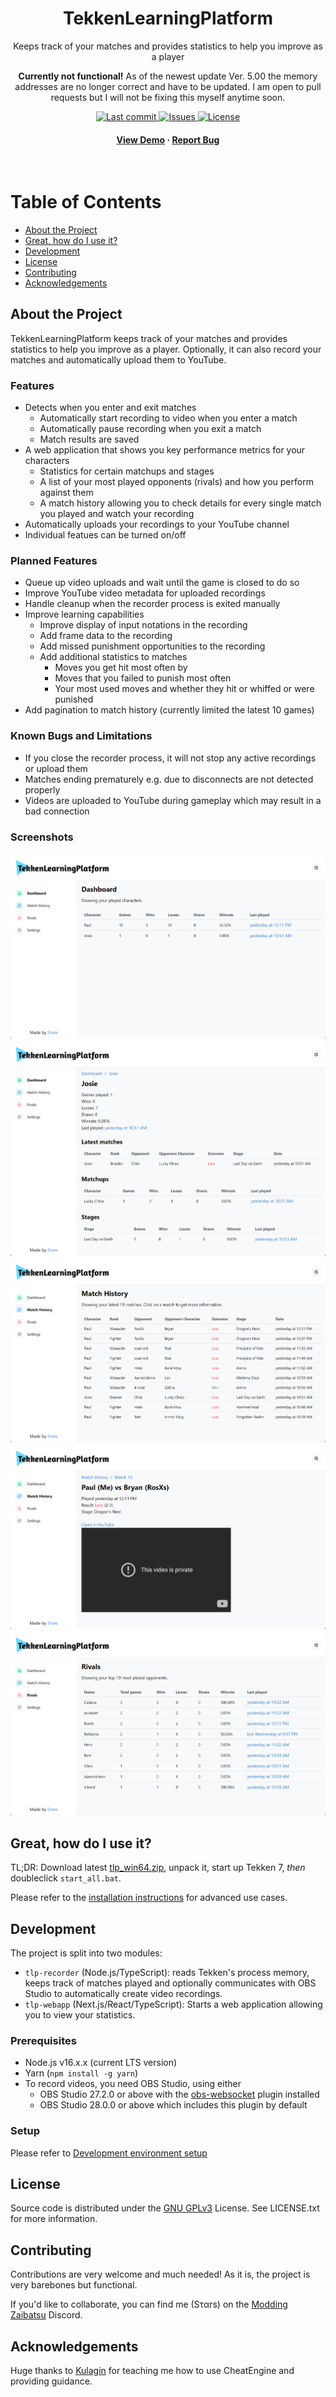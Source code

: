 <div align="center">
  <h1>TekkenLearningPlatform</h1>
  <p>Keeps track of your matches and provides statistics to help you improve as a player</p>
  <p><b>Currently not functional!</b> As of the newest update Ver. 5.00 the memory addresses are no longer correct and have to be updated. I am open to pull requests but I will not be fixing this myself anytime soon.</p>
  
  <a href="https://github.com/marcelherd/TekkenLearningPlatform/commits/master">
    <img src="https://img.shields.io/github/last-commit/marcelherd/TekkenLearningPlatform" alt="Last commit" />
  </a>
  <a href="https://github.com/marcelherd/TekkenLearningPlatform/issues/">
    <img src="https://img.shields.io/github/issues/marcelherd/TekkenLearningPlatform" alt="Issues" />
  </a>
  <a href="https://github.com/marcelherd/TekkenLearningPlatform/blob/master/LICENSE.txt">
    <img src="https://img.shields.io/github/license/marcelherd/TekkenLearningPlatform" alt="License" />
  </a>
   
<h4>
    <a href="https://www.youtube.com/watch?v=TAY12rH-hs4">View Demo</a>
  <span> · </span>
    <a href="https://github.com/marcelherd/TekkenLearningPlatform/issues/">Report Bug</a>
  </h4>
</div>

<br />

# Table of Contents

- [About the Project](#about-the-project)
- [Great, how do I use it?](#great-how-do-i-use-it)
- [Development](#development)
- [License](#license)
- [Contributing](#contributing)
- [Acknowledgements](#acknowledgements)

## About the Project

TekkenLearningPlatform keeps track of your matches and provides statistics to help you improve as a player. Optionally, it can also record your matches and automatically upload them to YouTube.

### Features

- Detects when you enter and exit matches
  - Automatically start recording to video when you enter a match
  - Automatically pause recording when you exit a match
  - Match results are saved
- A web application that shows you key performance metrics for your characters
  - Statistics for certain matchups and stages
  - A list of your most played opponents (rivals) and how you perform against them
  - A match history allowing you to check details for every single match you played and watch your recording
- Automatically uploads your recordings to your YouTube channel
- Individual featues can be turned on/off

### Planned Features

- Queue up video uploads and wait until the game is closed to do so
- Improve YouTube video metadata for uploaded recordings
- Handle cleanup when the recorder process is exited manually
- Improve learning capabilities
  - Improve display of input notations in the recording
  - Add frame data to the recording
  - Add missed punishment opportunities to the recording
  - Add additional statistics to matches
    - Moves you get hit most often by
    - Moves that you failed to punish most often
    - Your most used moves and whether they hit or whiffed or were punished
- Add pagination to match history (currently limited the latest 10 games)

### Known Bugs and Limitations

- If you close the recorder process, it will not stop any active recordings or upload them
- Matches ending prematurely e.g. due to disconnects are not detected properly
- Videos are uploaded to YouTube during gameplay which may result in a bad connection

### Screenshots

<img src="https://raw.githubusercontent.com/marcelherd/TekkenLearningPlatform/master/docs/dashboard.png" alt="Dashboard" />
<img src="https://raw.githubusercontent.com/marcelherd/TekkenLearningPlatform/master/docs/character_detail.png" alt="Character Statistics" />
<img src="https://raw.githubusercontent.com/marcelherd/TekkenLearningPlatform/master/docs/match_history.png" alt="Match History" />
<img src="https://raw.githubusercontent.com/marcelherd/TekkenLearningPlatform/master/docs/match_detail.png" alt="Match Details" />
<img src="https://raw.githubusercontent.com/marcelherd/TekkenLearningPlatform/master/docs/rivals.png" alt="Rivals" />

## Great, how do I use it?

TL;DR: Download latest [tlp_win64.zip](https://github.com/marcelherd/TekkenLearningPlatform/releases), unpack it, start up Tekken 7, *then* doubleclick `start_all.bat`.

Please refer to the [installation instructions](https://github.com/marcelherd/TekkenLearningPlatform/wiki/User-Guide#installation) for advanced use cases.

## Development

The project is split into two modules:

- `tlp-recorder` (Node.js/TypeScript): reads Tekken's process memory, keeps track of matches played and optionally communicates with OBS Studio to automatically create video recordings.
-  `tlp-webapp` (Next.js/React/TypeScript): Starts a web application allowing you to view your statistics.

### Prerequisites

- Node.js v16.x.x (current LTS version)
- Yarn (`npm install -g yarn`) 
- To record videos, you need OBS Studio, using either
  - OBS Studio 27.2.0 or above with the [obs-websocket](https://github.com/obsproject/obs-websocket/releases/tag/5.0.0-beta1) plugin installed
  - OBS Studio 28.0.0 or above which includes this plugin by default

### Setup

Please refer to [Development environment setup](https://github.com/marcelherd/TekkenLearningPlatform/wiki/Development#development-environment-setup)

## License

Source code is distributed under the [GNU GPLv3](https://choosealicense.com/licenses/gpl-3.0/) License. See LICENSE.txt for more information.

## Contributing

Contributions are very welcome and much needed! As it is, the project is very barebones but functional.

If you'd like to collaborate, you can find me (Sταrs) on the [Modding Zaibatsu](https://discord.gg/nCAeJE4z5U) Discord.

## Acknowledgements

Huge thanks to [Kulagin](https://github.com/KulaGGin) for teaching me how to use CheatEngine and providing guidance.
